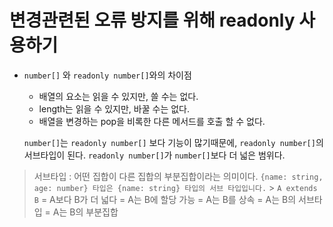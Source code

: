 # 변경관련된 오류 방지를 위해 readonly 사용하기

- `number[]` 와 `readonly number[]`와의 차이점

  - 배열의 요소는 읽을 수 있지만, 쓸 수는 없다.
  - length는 읽을 수 있지만, 바꿀 수는 없다.
  - 배열을 변경하는 pop을 비록한 다른 메서드를 호출 할 수 없다.

  `number[]`는 `readonly number[]` 보다 기능이 많기때문에, `readonly number[]`의 서브타입이 된다. `readonly number[]`가 `number[]`보다 더 넓은 범위다.

> 서브타입 : 어떤 집합이 다른 집합의 부분집합이라는 의미이다.
> `{name: string, age: number} 타입은 {name: string} 타입의 서브 타입입니다.` > `A extends B`
> = A보다 B가 더 넓다
> = A는 B에 할당 가능
> = A는 B를 상속
> = A는 B의 서브타입
> = A는 B의 부분집합
